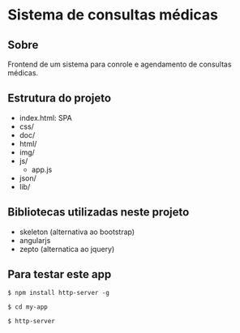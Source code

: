 # Sistema de consultas médicas

## Sobre
  Frontend de um sistema para conrole e agendamento de consultas médicas.

## Estrutura do projeto
  * index.html: SPA
  * css/
  * doc/
  * html/
  * img/
  * js/
    * app.js
  * json/
  * lib/

## Bibliotecas utilizadas neste projeto
  * skeleton (alternativa ao bootstrap)
  * angularjs
  * zepto (alternatica ao jquery)

## Para testar este app

`` $ npm install http-server -g ``


`` $ cd my-app ``


`` $ http-server ``